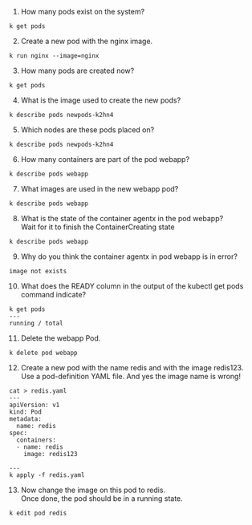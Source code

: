 1. How many pods exist on the system?
```
k get pods
```
2. Create a new pod with the nginx image.
```
k run nginx --image=nginx
```
3. How many pods are created now?
```
k get pods 
```
4. What is the image used to create the new pods?
```
k describe pods newpods-k2hn4
```
5. Which nodes are these pods placed on?
```
k describe pods newpods-k2hn4
```
6. How many containers are part of the pod webapp?
```
k describe pods webapp
```
7. What images are used in the new webapp pod?
```
k describe pods webapp
```
8. What is the state of the container agentx in the pod webapp?   
Wait for it to finish the ContainerCreating state
```
k describe pods webapp
```
9. Why do you think the container agentx in pod webapp is in error?
```
image not exists
```
10. What does the READY column in the output of the kubectl get pods command indicate?
```
k get pods
---
running / total
```
11. Delete the webapp Pod.
```
k delete pod webapp
```
12. Create a new pod with the name redis and with the image redis123.   
Use a pod-definition YAML file. And yes the image name is wrong!
```
cat > redis.yaml
---
apiVersion: v1
kind: Pod
metadata:
  name: redis
spec:
  containers:
  - name: redis
    image: redis123

---
k apply -f redis.yaml
```
13. Now change the image on this pod to redis.   
Once done, the pod should be in a running state.
```
k edit pod redis 
```